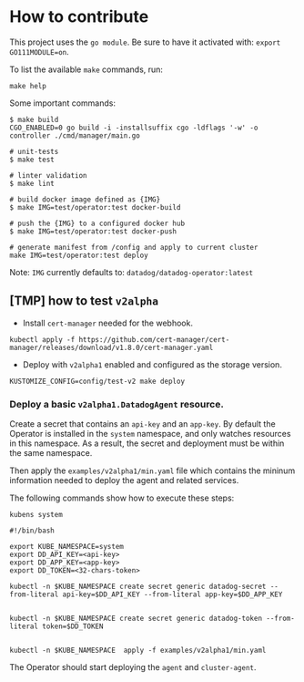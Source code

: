 # How to contribute

This project uses the `go module`. Be sure to have it activated with: `export GO111MODULE=on`.

To list the available `make` commands, run:

```shell
make help
```

Some important commands:

```shell
$ make build
CGO_ENABLED=0 go build -i -installsuffix cgo -ldflags '-w' -o controller ./cmd/manager/main.go

# unit-tests
$ make test

# linter validation
$ make lint

# build docker image defined as {IMG}
$ make IMG=test/operator:test docker-build

# push the {IMG} to a configured docker hub
$ make IMG=test/operator:test docker-push

# generate manifest from /config and apply to current cluster
make IMG=test/operator:test deploy
```

Note: `IMG` currently defaults to: `datadog/datadog-operator:latest`

## \[TMP\] how to test `v2alpha`

* Install `cert-manager` needed for the webhook.

```shell
kubectl apply -f https://github.com/cert-manager/cert-manager/releases/download/v1.8.0/cert-manager.yaml
```

* Deploy with `v2alpha1` enabled and configured as the storage version.

```console
KUSTOMIZE_CONFIG=config/test-v2 make deploy
```
### Deploy a basic `v2alpha1.DatadogAgent` resource.

Create a secret that contains an `api-key` and an `app-key`. By default the Operator is installed in the
`system` namespace, and only watches resources in this namespace. As a result, the secret and deployment must be within the same namespace.

Then apply the `examples/v2alpha1/min.yaml` file which contains the mininum information needed to deploy the agent and related services.

The following commands show how to execute these steps:

```console
kubens system
```

```console
#!/bin/bash

export KUBE_NAMESPACE=system
export DD_API_KEY=<api-key>
export DD_APP_KEY=<app-key>
export DD_TOKEN=<32-chars-token>

kubectl -n $KUBE_NAMESPACE create secret generic datadog-secret --from-literal api-key=$DD_API_KEY --from-literal app-key=$DD_APP_KEY


kubectl -n $KUBE_NAMESPACE create secret generic datadog-token --from-literal token=$DD_TOKEN


kubectl -n $KUBE_NAMESPACE  apply -f examples/v2alpha1/min.yaml
```


The Operator should start deploying the `agent` and `cluster-agent`.
